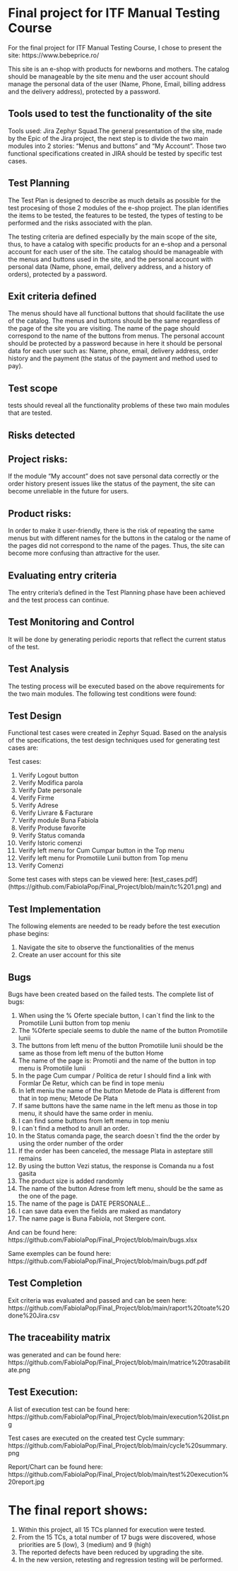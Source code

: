 # Final project for ITF Manual Testing Course

<p>For the final project for ITF Manual Testing Course, I chose to present the site: https://www.bebeprice.ro/ </p>
<p>This site is an e-shop with products for newborns and mothers. The catalog should be manageable by the site menu and the user account should manage the personal data of the user (Name, Phone, Email, billing address and the delivery address), protected by a password. </p>

<h2>Tools used to test the functionality of the site </h2>
<p>Tools used: Jira Zephyr Squad.The general presentation of the site, made by the Epic of the Jira project, the next step is to divide the two main modules into 2 stories: “Menus and buttons” and “My Account”. Those two functional specifications created in JIRA should be tested by specific test cases. </p>

<h2>Test Planning </h2>
<p>The Test Plan is designed to describe as much details as possible for the test procesing of those 2 modules of the e-shop project. The plan identifies the items to be tested, the features to be tested, the types of testing to be performed and the risks associated with the plan. </p>
<p>The testing criteria are defined especially by the main scope of the site, thus, to have a catalog with specific products for an e-shop and a personal account for each user of the site. The catalog should be manageable with the menus and buttons used in the site, and the personal account with personal data (Name, phone, email, delivery address, and a history of orders), protected by a password. </p>

<h2>Exit criteria defined </h2>
<p>The menus should have all functional buttons that should facilitate the use of the catalog. The menus and buttons should be the same regardless of the page of the site you are visiting. The name of the page should correspond to the name of the buttons from menus. The personal account should be protected by a password because in here it should be personal data for each user such as: Name, phone, email, delivery address, order history and the payment (the status of the payment and method used to pay). </p>

<h2>Test scope </h2>
<p>tests should reveal all the functionality problems of these two main modules that are tested. </p>

<h2>Risks detected </h2>

<h2>Project risks: </h2>
<p>If the module “My account” does not save personal data correctly or the order history present issues like the status of the payment, the site can become unreliable in the future for users. </p>

<h2>Product risks: </h2>
<p>In order to make it user-friendly, there is the risk of repeating the same menus but with different names for the buttons in the catalog or the name of the pages did not correspond to the name of the pages. Thus, the site can become more confusing than attractive for the user. </p>

<h2>Evaluating entry criteria </h2>
<p>The entry criteria’s defined in the Test Planning phase have been achieved and the test process can continue. </p>

<h2>Test Monitoring and Control </h2>
<p>It will be done by generating periodic reports that reflect the current status of the test. </p>

<h2>Test Analysis </h2>
<p>The testing process will be executed based on the above requirements for the two main modules. The following test conditions were found: </p>

<h2>Test Design </h2>
<p>Functional test cases were created in Zephyr Squad. Based on the analysis of the specifications, the test design techniques used for generating test cases are:</p>
<p>Test cases: </p>
<ol>
  <li>Verify Logout button</li>
  <li>Verify Modifica parola</li>
  <li>Verify Date personale</li>
  <li>Verify Firme</li>
  <li>Verify Adrese</li>
  <li>Verify Livrare & Facturare</li>
  <li>Verify module Buna Fabiola</li>
  <li>Verify Produse favorite</li>
  <li>Verify Status comanda</li>
  <li>Verify Istoric comenzi</li>
  <li>Verify left menu for  Cum Cumpar button in the Top menu</li>
  <li>Verify left menu for Promotiile Lunii button from Top menu</li>
  <li>Verify Comenzi</li>
</ol>

<p>Some test cases with steps can be viewed here: [test_cases.pdf](https://github.com/FabiolaPop/Final_Project/blob/main/tc%201.png) and </p>

<h2>Test Implementation </h2>
<p>The following elements are needed to be ready before the test execution phase begins: </p>
<ol>
  <li>Navigate the site to observe the functionalities of the menus</li>
  <li>Create an user account for this site</li>
</ol>
  
<h2>Bugs </h2>
<p>Bugs have been created based on the failed tests. The complete list of bugs: </p>
<ol>
  <li>When using the % Oferte speciale button, I can`t find the link to the Promotiile Lunii button from top meniu
  <li>The %Oferte speciale seems to duble the name of the button Promotiile lunii</li>
  <li>The buttons from left menu of the button Promotiile lunii should be the same as those from left menu of the button Home</li>
  <li>The name of the page is: Promotii  and the name of the button in top menu is Promotiile lunii</li>
  <li>In the page Cum cumpar / Politica de retur I should find a link with Formlar De Retur, which can be find in tope meniu</li>
  <li>In left meniu the name of the button Metode de Plata is different from that in top menu; Metode De Plata</li>
  <li>If same buttons have the same name in the left menu as those in top menu, it should have the same order in meniu.</li>
  <li>I can find some buttons from left menu in top meniu</li>
  <li>I can`t find a method to anull an order.</li>
  <li>In the Status comanda page, the search doesn`t find the the order by using the order number of the order</li>
  <li>If the order has been canceled, the message Plata in asteptare still remains</li>
  <li>By using the button Vezi status, the response is Comanda nu a fost gasita</li>
  <li>The product size is added randomly</li>
  <li>The name of the button Adrese from left menu, should be the same as the one of the page.</li>
  <li>The name of the page is DATE PERSONALE...</li>
  <li>I can save data even the fields are maked as mandatory</li>
  <li>The name page is Buna Fabiola, not Stergere cont.</li>
</ol>
<p>And can be found here: https://github.com/FabiolaPop/Final_Project/blob/main/bugs.xlsx</p>
<p>Same exemples can be found here: https://github.com/FabiolaPop/Final_Project/blob/main/bugs.pdf.pdf</p>

<h2>Test Completion </h2>
<p>Exit criteria was evaluated and passed and can be seen here: https://github.com/FabiolaPop/Final_Project/blob/main/raport%20toate%20done%20Jira.csv</p>

<h2>The traceability matrix </h2>
<p>was generated and can be found here: https://github.com/FabiolaPop/Final_Project/blob/main/matrice%20trasabilitate.png</p>

<h2>Test Execution: </h2>
<p>A list of execution test can be found here: https://github.com/FabiolaPop/Final_Project/blob/main/execution%20list.png</p>
<p>Test cases are executed on the created test Cycle summary: https://github.com/FabiolaPop/Final_Project/blob/main/cycle%20summary.png</p>
<p>Report/Chart can be found here: https://github.com/FabiolaPop/Final_Project/blob/main/test%20execution%20report.jpg</p>

# The final report shows:
<ol>
  <li>Within this project, all 15 TCs planned for execution were tested.</li>
  <li>From the 15 TCs, a total number of 17 bugs were discovered, whose priorities are 5 (low), 3 (medium) and 9 (high)</li>
  <li>The reported defects have been reduced by upgrading the site.</li>
  <li>In the new version, retesting and regression testing will be performed.</li>
</ol>



